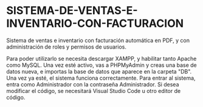 # SISTEMA-DE-VENTAS-E-INVENTARIO-CON-FACTURACION
Sistema de ventas e inventario con facturación automática en PDF, y con administración de roles y permisos de usuarios.

Para poder utilizarlo se necesita descargar XAMPP, y habilitar tanto Apache como MySQL. Una vez esté activo, vas a PHPMyAdmin y creas una base de datos nueva, e importas la base de datos que aparece en la carpeta "DB". Una vez ya esté, el sistema funciona correctamente.
Para entrar al sistema, entra como Administrador con la contraseña Administrador.
Si desea modificar el código, se necesitará Visual Studio Code u otro editor de código.
